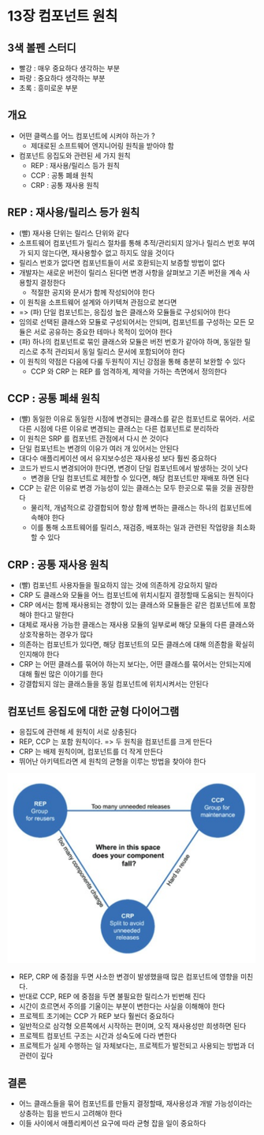 # 13장 컴포넌트 원칙

## 3색 볼펜 스터디
- 빨강 : 매우 중요하다 생각하는 부분
- 파랑 : 중요하다 생각하는 부분
- 초록 : 흥미로운 부분

## 개요
- 어떤 클랙스를 어느 컴포넌트에 시켜야 하는가 ?
  - 제대로된 소프트웨어 엔지니어링 원칙을 받아야 함
- 컴포넌트 응집도와 관련된 세 가지 원칙
  - REP : 재사용/릴리스 등가 원칙
  - CCP : 공통 폐쇄 원칙
  - CRP : 공통 재사용 원칙

## REP : 재사용/릴리스 등가 원칙
- (빨) 재사용 단위는 릴리스 단위와 같다
- 소프트웨어 컴포넌트가 릴리스 절차를 통해 추적/관리되지 않거나 릴리스 번호 부여가 되지 않는다면, 재사용할수 없고 하지도 않을 것이다
- 릴리스 번호가 없다면 컴포넌트들이 서로 호환되는지 보증할 방법이 없다
- 개발자는 새로운 버전이 릴리스 된다면 변경 사항을 살펴보고 기존 버전을 계속 사용할지 결정한다
  - 적절한 공지와 문서가 함께 작성되어야 한다
- 이 원칙을 소프트웨어 설계와 아키텍쳐 관점으로 본다면
- => (파) 단일 컴포넌트는, 응집성 높은 클래스와 모듈들로 구성되어야 한다
- 임의로 선택된 클래스와 모듈로 구성되어서는 안되며, 컴포넌트를 구성하는 모든 모듈은 서로 공유하는 중요한 테마나 목적이 있어야 한다
- (파) 하나의 컴포넌트로 묶인 클래스와 모듈은 버전 번호가 같아야 하며, 동일한 릴리스로 추적 관리되서 동일 릴리스 문서에 포함되어야 한다
- 이 원칙의 약점은  다음에 다룰 두원칙이 지닌 강점을 통해 충분히 보완할 수 있다
  - CCP 와 CRP 는 REP 를 엄격하게, 제약을 가하는 측면에서 정의한다

## CCP : 공통 폐쇄 원칙
- (빨) 동일한 이유로 동일한 시점에 변경되는 클래스를 같은 컴포넌트로 묶어라. 서로 다른 시점에 다른 이유로 변경되는 클래스는 다른 컴포넌트로 분리하라
- 이 원칙은 SRP 를 컴포넌트 관점에서 다시 쓴 것이다
- 단일 컴포넌트는 변경의 이유가 여러 개 있어서는 안된다
- 대다수 애플리케이션 에서 유지보수성은 재사용성 보다 훨씬 중요하다
- 코드가 반드시 변경되어야 한다면, 변경이 단일 컴포넌트에서 발생하는 것이 낫다
  - 변경을 단일 컴포넌트로 제한할 수 있다면, 해당 컴포넌트만 재배포 하면 된다
- CCP 는 같은 이유로 변경 가능성이 있는 클래스는 모두 한곳으로 묶을 것을 권장한다
  - 물리적, 개념적으로 강결합되어 항상 함께 변하는 클래스는 하나의 컴포넌트에 속해야 한다
  - 이를 통해 소프트웨어를 릴리스, 재검증, 배포하는 일과 관련된 작업량을 최소화 할 수 있다

## CRP : 공통 재사용 원칙
- (빨) 컴포넌트 사용자들을 필요하지 않는 것에 의존하게 강요하지 말라
- CRP 도 클래스와 모듈을 어느 컴포넌트에 위치시킬지 결정할때 도움되는 원칙이다
- CRP 에서는 함께 재사용되는 경향이 있는 클래스와 모듈들은 같은 컴포넌트에 포함해야 한다고 말한다
- 대체로 재사용 가능한 클래스는 재사용 모듈의 일부로써 해당 모듈의 다른 클래스와 상호작용하는 경우가 많다
- 의존하는 컴포넌트가 있다면, 해당 컴포넌트의 모든 클래스에 대해 의존함을 확실히 인지해야 한다
- CRP 는 어떤 클래스를 묶어야 하는지 보다는, 어떤 클래스를 묶어서는 안되는지에 대해 훨씬 많은 이야기를 한다
- 강결합되지 않는 클래스들을 동일 컴포넌트에 위치시켜서는 안된다

## 컴포넌트 응집도에 대한 균형 다이어그램
- 응집도에 관련해 세 원칙이 서로 상충된다
- REP, CCP 는 포함 원칙이다. => 두 원칙을 컴포넌트를 크게 만든다
- CRP 는 배제 원칙이며, 컴포넌트를 더 작게 만든다
- 뛰어난 아키텍트라면 세 원칙의 균형을 이루는 방법을 찾아야 한다

![component](./images/component_01.png)
- REP, CRP 에 중점을 두면 사소한 변경이 발생했을때 많은 컴포넌트에 영향을 미친다.
- 반대로 CCP, REP 에 중점을 두면 불필요한 릴리스가 빈번해 진다
- 시간이 흐르면서 주의를 기울이는 부분이 변한다는 사실을 이해해야 한다
- 프로젝트 초기에는 CCP 가 REP 보다 훨씬더 중요하다
- 일반적으로 삼각형 오른쪽에서 시작하는 편이며, 오직 재사용성만 희생하면 된다
- 프로젝트 컴포넌트 구조는 시간과 성숙도에 다라 변한다
- 프로젝트가 실제 수행하는 일 자체보다는, 프로젝트가 발전되고 사용되는 방법과 더 관련이 깊다

## 결론
- 어느 클래스들을 묶어 컴포넌트를 만들지 결정할때, 재사용성과 개발 가능성이라는 상충하는 힘을 반드시 고려해야 한다
- 이들 사이에서 애플리케이션 요구에 따라 균형 잡을 일이 중요하다